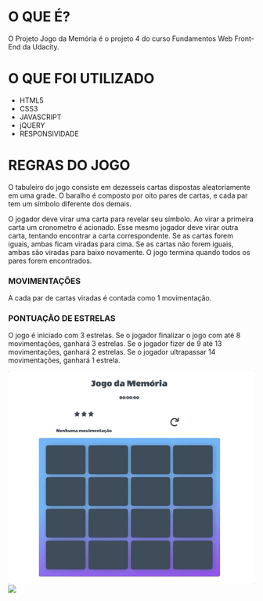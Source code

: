 # O QUE É? 

O Projeto Jogo da Memória é o projeto 4 do curso Fundamentos Web Front-End da Udacity.

# O QUE FOI UTILIZADO

* HTML5
* CSS3
* JAVASCRIPT
* jQUERY
* RESPONSIVIDADE

# REGRAS DO JOGO

O tabuleiro do jogo consiste em dezesseis cartas dispostas aleatoriamente em uma grade. O baralho é composto por oito pares de cartas, e cada par tem um símbolo diferente dos demais.

O jogador deve virar uma carta para revelar seu símbolo.
Ao virar a primeira carta um cronometro é acionado.
Esse mesmo jogador deve virar outra carta, tentando encontrar a carta correspondente.
Se as cartas forem iguais, ambas ficam viradas para cima.
Se as cartas não forem iguais, ambas são viradas para baixo novamente.
O jogo termina quando todos os pares forem encontrados.

### MOVIMENTAÇÕES

A cada par de cartas viradas é contada como 1 movimentação.

### PONTUAÇÃO DE ESTRELAS
O jogo é iniciado com 3 estrelas.
Se o jogador finalizar o jogo com até 8 movimentações, ganhará 3 estrelas.
Se o jogador fizer de 9 até 13 movimentações, ganhará 2 estrelas.
Se o jogador ultrapassar 14 movimentações, ganhará 1 estrela.


![](img/jogodamemoria_hd.gif)
![](img/jogo.gif)

